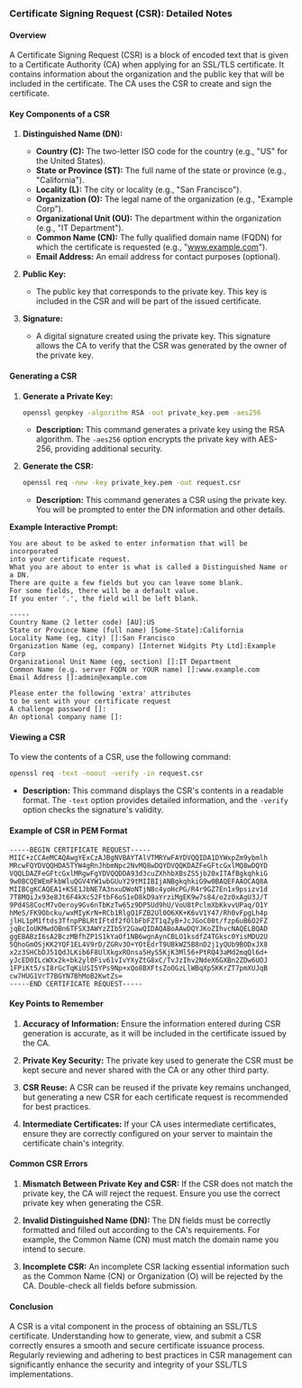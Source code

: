 ### Certificate Signing Request (CSR): Detailed Notes

#### Overview
A Certificate Signing Request (CSR) is a block of encoded text that is given to a Certificate Authority (CA) when applying for an SSL/TLS certificate. It contains information about the organization and the public key that will be included in the certificate. The CA uses the CSR to create and sign the certificate.

#### Key Components of a CSR

1. **Distinguished Name (DN):**
   - **Country (C):** The two-letter ISO code for the country (e.g., "US" for the United States).
   - **State or Province (ST):** The full name of the state or province (e.g., "California").
   - **Locality (L):** The city or locality (e.g., "San Francisco").
   - **Organization (O):** The legal name of the organization (e.g., "Example Corp").
   - **Organizational Unit (OU):** The department within the organization (e.g., "IT Department").
   - **Common Name (CN):** The fully qualified domain name (FQDN) for which the certificate is requested (e.g., "www.example.com").
   - **Email Address:** An email address for contact purposes (optional).

2. **Public Key:**
   - The public key that corresponds to the private key. This key is included in the CSR and will be part of the issued certificate.

3. **Signature:**
   - A digital signature created using the private key. This signature allows the CA to verify that the CSR was generated by the owner of the private key.

#### Generating a CSR

1. **Generate a Private Key:**
   ```bash
   openssl genpkey -algorithm RSA -out private_key.pem -aes256
   ```
   - **Description:** This command generates a private key using the RSA algorithm. The `-aes256` option encrypts the private key with AES-256, providing additional security.

2. **Generate the CSR:**
   ```bash
   openssl req -new -key private_key.pem -out request.csr
   ```
   - **Description:** This command generates a CSR using the private key. You will be prompted to enter the DN information and other details.

**Example Interactive Prompt:**
```
You are about to be asked to enter information that will be incorporated
into your certificate request.
What you are about to enter is what is called a Distinguished Name or a DN.
There are quite a few fields but you can leave some blank.
For some fields, there will be a default value.
If you enter '.', the field will be left blank.

-----
Country Name (2 letter code) [AU]:US
State or Province Name (full name) [Some-State]:California
Locality Name (eg, city) []:San Francisco
Organization Name (eg, company) [Internet Widgits Pty Ltd]:Example Corp
Organizational Unit Name (eg, section) []:IT Department
Common Name (e.g. server FQDN or YOUR name) []:www.example.com
Email Address []:admin@example.com

Please enter the following 'extra' attributes
to be sent with your certificate request
A challenge password []:
An optional company name []:
```

#### Viewing a CSR

To view the contents of a CSR, use the following command:
```bash
openssl req -text -noout -verify -in request.csr
```
- **Description:** This command displays the CSR's contents in a readable format. The `-text` option provides detailed information, and the `-verify` option checks the signature's validity.

#### Example of CSR in PEM Format

```plaintext
-----BEGIN CERTIFICATE REQUEST-----
MIIC+zCCAeMCAQAwgYExCzAJBgNVBAYTAlVTMRYwFAYDVQQIDA1DYWxpZm9ybmlh
MRcwFQYDVQQHDA5TYW4gRnJhbmNpc2NvMQ8wDQYDVQQKDAZFeGFtcGxlMQ8wDQYD
VQQLDAZFeGFtcGxlMRgwFgYDVQQDDA93d3cuZXhhbXBsZS5jb20xITAfBgkqhkiG
9w0BCQEWEmFkbWluQGV4YW1wbGUuY29tMIIBIjANBgkqhkiG9w0BAQEFAAOCAQ8A
MIIBCgKCAQEA1+K5E1JbNE7A3nxuDWoNTjNBc4yoHcPG/R4r9GZ7En1x9psizv1d
7T8MQiJx93e8Jt6F4kXc52FtbF6oS1eD8kD9aYrziMgEK9w7s84/o2z0xAgU3J/T
9Pd4S8CocM7vOeroy9Gv6nTbKzTw65z9DP5Ud9hU/VoU8tPclmXbKkvvUPaq/O1Y
hMeS/FK9Obcku/wxMIyKrN+RCb1RlgQ1FZB2Ul0O6XK+K6vV1Y47/Rh0vFpgLh4p
jlHL1pM1ftds3TfnpPBLRtIFtdf2fOlbFbFZT1qZyB+JcJGoC00t/fzp6uB6O2FZ
jqBcIoUKMwdOBn6TFSX3AWYzZIb5Y2GawQIDAQABoAAwDQYJKoZIhvcNAQELBQAD
ggEBABzI6sA2BczMBfhZP1S1kYaOf1NB6wgnAynCBLO1ksdfZ4TGksc0YisMDU2U
5QhoGmOSjKK2YQF1EL4V9rD/ZGRv3O+YOtEdrT9UBkWZ5B8nD2j1yQUb9BODxJX8
x2z3SHCbDJ51QdJLKib6F8UlXkgxROnsa5HyS5KjK3Ml56+PtRQ43aMd2mqQl6d+
yJcED0ILcWXx2k+bk2yl0Fiv61vIvYXyZtG8xC/TvJzIhv2NdeX6GXBn2ZDw6UOJ
1FPiKt5/sI8rGcTqKiUSI5YPs9Np+xQo8BXFtsZoOGzLlWBqXp5KKrZT7pmXUJqB
cw7HUG1VrT7BGYN7BhMoB2KwtZs=
-----END CERTIFICATE REQUEST-----
```

#### Key Points to Remember

1. **Accuracy of Information:**
   Ensure the information entered during CSR generation is accurate, as it will be included in the certificate issued by the CA.

2. **Private Key Security:**
   The private key used to generate the CSR must be kept secure and never shared with the CA or any other third party.

3. **CSR Reuse:**
   A CSR can be reused if the private key remains unchanged, but generating a new CSR for each certificate request is recommended for best practices.

4. **Intermediate Certificates:**
   If your CA uses intermediate certificates, ensure they are correctly configured on your server to maintain the certificate chain's integrity.

#### Common CSR Errors

1. **Mismatch Between Private Key and CSR:**
   If the CSR does not match the private key, the CA will reject the request. Ensure you use the correct private key when generating the CSR.

2. **Invalid Distinguished Name (DN):**
   The DN fields must be correctly formatted and filled out according to the CA's requirements. For example, the Common Name (CN) must match the domain name you intend to secure.

3. **Incomplete CSR:**
   An incomplete CSR lacking essential information such as the Common Name (CN) or Organization (O) will be rejected by the CA. Double-check all fields before submission.

#### Conclusion

A CSR is a vital component in the process of obtaining an SSL/TLS certificate. Understanding how to generate, view, and submit a CSR correctly ensures a smooth and secure certificate issuance process. Regularly reviewing and adhering to best practices in CSR management can significantly enhance the security and integrity of your SSL/TLS implementations.
